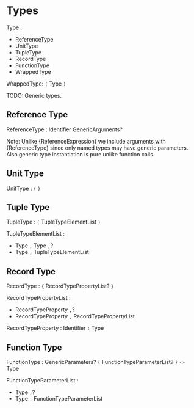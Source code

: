 # Types

Type :
  - ReferenceType
  - UnitType
  - TupleType
  - RecordType
  - FunctionType
  - WrappedType

WrappedType: `(` Type `)`

TODO: Generic types.

## Reference Type

ReferenceType : Identifier GenericArguments?

Note: Unlike {ReferenceExpression} we include arguments with {ReferenceType} since only named types may have generic parameters. Also generic type instantiation is pure unlike function calls.

## Unit Type

UnitType : `(` `)`

## Tuple Type

TupleType : `(` TupleTypeElementList `)`

TupleTypeElementList :
  - Type `,` Type `,`?
  - Type `,` TupleTypeElementList

## Record Type

RecordType : `{` RecordTypePropertyList? `}`

RecordTypePropertyList :
  - RecordTypeProperty `,`?
  - RecordTypeProperty `,` RecordTypePropertyList

RecordTypeProperty : Identifier `:` Type

## Function Type

FunctionType : GenericParameters? `(` FunctionTypeParameterList? `)` `->` Type

FunctionTypeParameterList :
  - Type `,`?
  - Type `,` FunctionTypeParameterList
